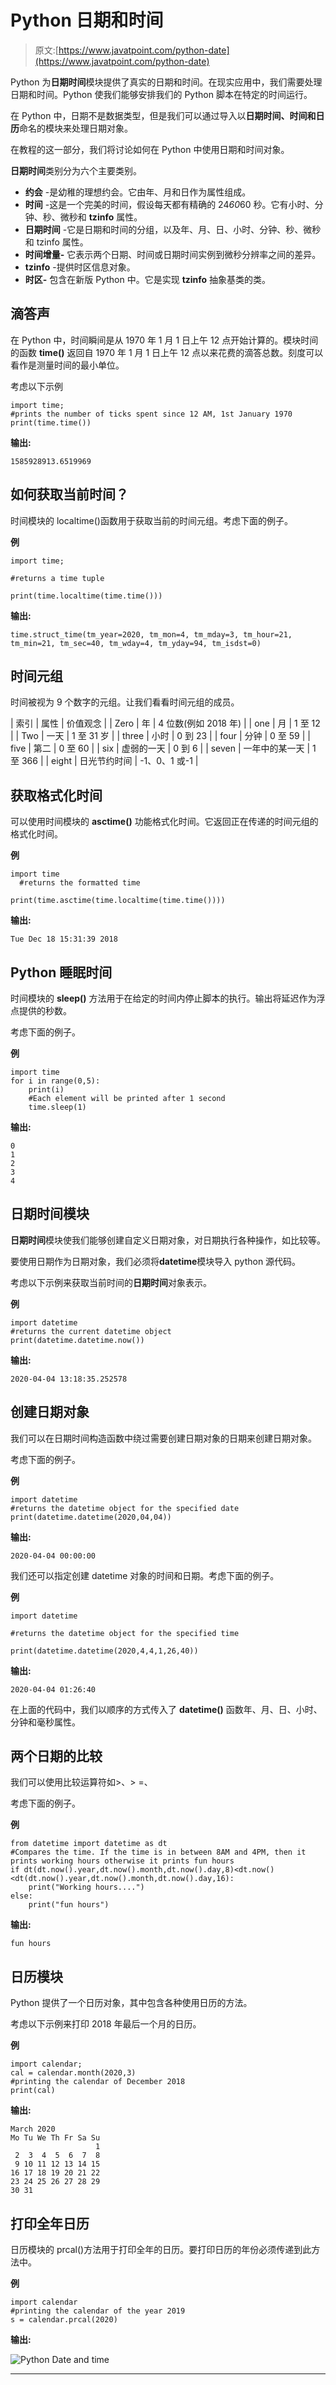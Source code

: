 # Python 日期和时间

> 原文:[https://www.javatpoint.com/python-date](https://www.javatpoint.com/python-date)

Python 为**日期时间**模块提供了真实的日期和时间。在现实应用中，我们需要处理日期和时间。Python 使我们能够安排我们的 Python 脚本在特定的时间运行。

在 Python 中，日期不是数据类型，但是我们可以通过导入以**日期时间、时间和日历**命名的模块来处理日期对象。

在教程的这一部分，我们将讨论如何在 Python 中使用日期和时间对象。

**日期时间**类别分为六个主要类别。

*   **约会** -是幼稚的理想约会。它由年、月和日作为属性组成。
*   **时间** -这是一个完美的时间，假设每天都有精确的 24*60*60 秒。它有小时、分钟、秒、微秒和 **tzinfo** 属性。
*   **日期时间** -它是日期和时间的分组，以及年、月、日、小时、分钟、秒、微秒和 tzinfo 属性。
*   **时间增量-** 它表示两个日期、时间或日期时间实例到微秒分辨率之间的差异。
*   **tzinfo** -提供时区信息对象。
*   **时区-** 包含在新版 Python 中。它是实现 **tzinfo** 抽象基类的类。

## 滴答声

在 Python 中，时间瞬间是从 1970 年 1 月 1 日上午 12 点开始计算的。模块时间的函数 **time()** 返回自 1970 年 1 月 1 日上午 12 点以来花费的滴答总数。刻度可以看作是测量时间的最小单位。

考虑以下示例

```
import time;
#prints the number of ticks spent since 12 AM, 1st January 1970
print(time.time())

```

**输出:**

```
1585928913.6519969

```

## 如何获取当前时间？

时间模块的 localtime()函数用于获取当前的时间元组。考虑下面的例子。

**例**

```
import time;  

#returns a time tuple   

print(time.localtime(time.time()))

```

**输出:**

```
time.struct_time(tm_year=2020, tm_mon=4, tm_mday=3, tm_hour=21, tm_min=21, tm_sec=40, tm_wday=4, tm_yday=94, tm_isdst=0)

```

## 时间元组

时间被视为 9 个数字的元组。让我们看看时间元组的成员。

| 索引 | 属性 | 价值观念 |
| Zero | 年 | 4 位数(例如 2018 年) |
| one | 月 | 1 至 12 |
| Two | 一天 | 1 至 31 岁 |
| three | 小时 | 0 到 23 |
| four | 分钟 | 0 至 59 |
| five | 第二 | 0 至 60 |
| six | 虚弱的一天 | 0 到 6 |
| seven | 一年中的某一天 | 1 至 366 |
| eight | 日光节约时间 | -1、0、1 或-1 |

## 获取格式化时间

可以使用时间模块的 **asctime()** 功能格式化时间。它返回正在传递的时间元组的格式化时间。

**例**

```
import time  
  #returns the formatted time    

print(time.asctime(time.localtime(time.time())))

```

**输出:**

```
Tue Dec 18 15:31:39 2018

```

## Python 睡眠时间

时间模块的 **sleep()** 方法用于在给定的时间内停止脚本的执行。输出将延迟作为浮点提供的秒数。

考虑下面的例子。

**例**

```
import time
for i in range(0,5):
    print(i)
    #Each element will be printed after 1 second
    time.sleep(1)

```

**输出:**

```
0
1
2
3
4

```

## 日期时间模块

**日期时间**模块使我们能够创建自定义日期对象，对日期执行各种操作，如比较等。

要使用日期作为日期对象，我们必须将**datetime**模块导入 python 源代码。

考虑以下示例来获取当前时间的**日期时间**对象表示。

**例**

```
import datetime
#returns the current datetime object   
print(datetime.datetime.now())  

```

**输出:**

```
2020-04-04 13:18:35.252578

```

## 创建日期对象

我们可以在日期时间构造函数中绕过需要创建日期对象的日期来创建日期对象。

考虑下面的例子。

**例**

```
import datetime  
#returns the datetime object for the specified date  
print(datetime.datetime(2020,04,04))  

```

**输出:**

```
2020-04-04 00:00:00

```

我们还可以指定创建 datetime 对象的时间和日期。考虑下面的例子。

**例**

```
import datetime

#returns the datetime object for the specified time    

print(datetime.datetime(2020,4,4,1,26,40))  

```

**输出:**

```
2020-04-04 01:26:40

```

在上面的代码中，我们以顺序的方式传入了 **datetime()** 函数年、月、日、小时、分钟和毫秒属性。

## 两个日期的比较

我们可以使用比较运算符如>、> =、

考虑下面的例子。

**例**

```
from datetime import datetime as dt  
#Compares the time. If the time is in between 8AM and 4PM, then it prints working hours otherwise it prints fun hours  
if dt(dt.now().year,dt.now().month,dt.now().day,8)<dt.now()<dt(dt.now().year,dt.now().month,dt.now().day,16):  
    print("Working hours....")  
else:  
    print("fun hours") 

```

**输出:**

```
fun hours

```

## 日历模块

Python 提供了一个日历对象，其中包含各种使用日历的方法。

考虑以下示例来打印 2018 年最后一个月的日历。

**例**

```
import calendar;  
cal = calendar.month(2020,3)  
#printing the calendar of December 2018  
print(cal)  

```

**输出:**

```
March 2020
Mo Tu We Th Fr Sa Su
                   1
 2  3  4  5  6  7  8
 9 10 11 12 13 14 15
16 17 18 19 20 21 22
23 24 25 26 27 28 29
30 31

```

## 打印全年日历

日历模块的 prcal()方法用于打印全年的日历。要打印日历的年份必须传递到此方法中。

**例**

```
import calendar  
#printing the calendar of the year 2019  
s = calendar.prcal(2020)

```

**输出:**

![Python Date and time](img/dad88516687d0ffd2db69d6126f4b657.png)

* * *